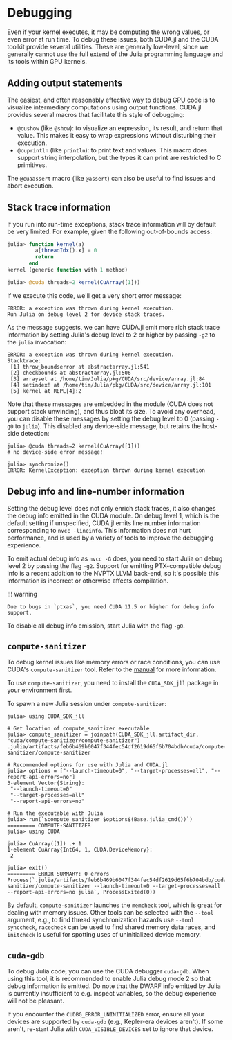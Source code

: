 # Debugging

Even if your kernel executes, it may be computing the wrong values, or even error at run
time. To debug these issues, both CUDA.jl and the CUDA toolkit provide several utilities.
These are generally low-level, since we generally cannot use the full extend of the Julia
programming language and its tools within GPU kernels.


## Adding output statements

The easiest, and often reasonably effective way to debug GPU code is to visualize
intermediary computations using output functions. CUDA.jl provides several macros that
facilitate this style of debugging:

- `@cushow` (like `@show`): to visualize an expression, its result, and return that value.
  This makes it easy to wrap expressions without disturbing their execution.
- `@cuprintln` (like `println`): to print text and values. This macro does support string
  interpolation, but the types it can print are restricted to C primitives.

The `@cuaassert` macro (like `@assert`) can also be useful to find issues and abort execution.


## Stack trace information

If you run into run-time exceptions, stack trace information will by default be very
limited. For example, given the following out-of-bounds access:

```julia
julia> function kernel(a)
         a[threadIdx().x] = 0
         return
       end
kernel (generic function with 1 method)

julia> @cuda threads=2 kernel(CuArray([1]))
```

If we execute this code, we'll get a very short error message:

```
ERROR: a exception was thrown during kernel execution.
Run Julia on debug level 2 for device stack traces.
```

As the message suggests, we can have CUDA.jl emit more rich stack trace information by
setting Julia's debug level to 2 or higher by passing `-g2` to the `julia` invocation:

```
ERROR: a exception was thrown during kernel execution.
Stacktrace:
 [1] throw_boundserror at abstractarray.jl:541
 [2] checkbounds at abstractarray.jl:506
 [3] arrayset at /home/tim/Julia/pkg/CUDA/src/device/array.jl:84
 [4] setindex! at /home/tim/Julia/pkg/CUDA/src/device/array.jl:101
 [5] kernel at REPL[4]:2
```

Note that these messages are embedded in the module (CUDA does not support stack unwinding),
and thus bloat its size. To avoid any overhead, you can disable these messages by setting
the debug level to 0 (passing `-g0` to `julia`). This disabled any device-side message, but
retains the host-side detection:

```
julia> @cuda threads=2 kernel(CuArray([1]))
# no device-side error message!

julia> synchronize()
ERROR: KernelException: exception thrown during kernel execution
```


## Debug info and line-number information

Setting the debug level does not only enrich stack traces, it also changes the debug info
emitted in the CUDA module. On debug level 1, which is the default setting if unspecified,
CUDA.jl emits line number information corresponding to `nvcc -lineinfo`. This information
does not hurt performance, and is used by a variety of tools to improve the debugging
experience.

To emit actual debug info as `nvcc -G` does, you need to start Julia on debug level 2 by
passing the flag `-g2`. Support for emitting PTX-compatible debug info is a recent addition
to the NVPTX LLVM back-end, so it's possible this information is incorrect or otherwise
affects compilation.

!!! warning

    Due to bugs in `ptxas`, you need CUDA 11.5 or higher for debug info support.

To disable all debug info emission, start Julia with the flag `-g0`.


## `compute-sanitizer`

To debug kernel issues like memory errors or race conditions, you can use CUDA's `compute-sanitizer` tool. Refer to the [manual](https://docs.nvidia.com/compute-sanitizer/ComputeSanitizer/index.html#using-compute-sanitizer) for more information.

To use `compute-sanitizer`, you need to install the `CUDA_SDK_jll` package in your environment first.

To spawn a new Julia session under `compute-sanitizer`:
```
julia> using CUDA_SDK_jll

# Get location of compute_sanitizer executable
julia> compute_sanitizer = joinpath(CUDA_SDK_jll.artifact_dir, "cuda/compute-sanitizer/compute-sanitizer")
.julia/artifacts/feb6b469b6047f344fec54df2619d65f6b704bdb/cuda/compute-sanitizer/compute-sanitizer

# Recommended options for use with Julia and CUDA.jl
julia> options = ["--launch-timeout=0", "--target-processes=all", "--report-api-errors=no"]
3-element Vector{String}:
 "--launch-timeout=0"
 "--target-processes=all"
 "--report-api-errors=no"

# Run the executable with Julia
julia> run(`$compute_sanitizer $options$(Base.julia_cmd())`)
========= COMPUTE-SANITIZER
julia> using CUDA

julia> CuArray([1]) .+ 1
1-element CuArray{Int64, 1, CUDA.DeviceMemory}:
 2

julia> exit()
========= ERROR SUMMARY: 0 errors
Process(`.julia/artifacts/feb6b469b6047f344fec54df2619d65f6b704bdb/cuda/compute-sanitizer/compute-sanitizer --launch-timeout=0 --target-processes=all --report-api-errors=no julia`, ProcessExited(0))
```

By default, `compute-sanitizer` launches the `memcheck` tool, which is great for dealing with
memory issues. Other tools can be selected with the `--tool` argument, e.g., to find thread
synchronization hazards use `--tool synccheck`, `racecheck` can be used to find shared memory
data races, and `initcheck` is useful for spotting uses of uninitialized device memory.


## `cuda-gdb`

To debug Julia code, you can use the CUDA debugger `cuda-gdb`. When using this tool, it is
recommended to enable Julia debug mode 2 so that debug information is emitted. Do note that
the DWARF info emitted by Julia is currently insufficient to e.g. inspect variables, so the
debug experience will not be pleasant.

If you encounter the `CUDBG_ERROR_UNINITIALIZED` error, ensure all your devices are
supported by `cuda-gdb` (e.g., Kepler-era devices aren't). If some aren't, re-start Julia
with `CUDA_VISIBLE_DEVICES` set to ignore that device.
